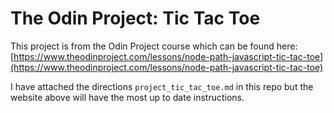 # The Odin Project: Tic Tac Toe
This project is from the Odin Project course which can be found here: [https://www.theodinproject.com/lessons/node-path-javascript-tic-tac-toe](https://www.theodinproject.com/lessons/node-path-javascript-tic-tac-toe)

I have attached the directions `project_tic_tac_toe.md` in this repo but the website above will have the most up to date instructions.